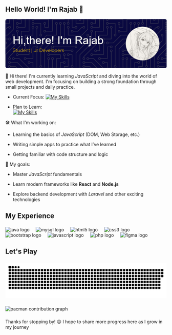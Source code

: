 ## Hello World! I'm Rajab 👋

![FelienZ](github-header-image.png)


<!--
**FelienZ/FelienZ** is a ✨ _special_ ✨ repository because its `README.md` (this file) appears on your GitHub profile.

Here are some ideas to get you started:

- 🔭 I’m currently working on ...
- 🌱 I’m currently learning ...
- 👯 I’m looking to collaborate on ...
- 🤔 I’m looking for help with ...
- 💬 Ask me about ...
- 📫 How to reach me: ...
- 😄 Pronouns: ...
- ⚡ Fun fact: ...
-->
🌱 Hi there! I'm currently learning *JavaScript* and diving into the world of web development. I'm focusing on building a strong foundation through small projects and daily practice.

- Current Focus:
[![My Skills](https://skillicons.dev/icons?i=js,html,css,php)](https://skillicons.dev)

- Plan to Learn:  
[![My Skills](https://skillicons.dev/icons?i=react,nodejs,laravel,vue,python&theme=light&)](https://skillicons.dev)

🛠️ What I'm working on:

- Learning the basics of *JavaScript* (DOM, Web Storage, etc.)

- Writing simple apps to practice what I’ve learned

- Getting familiar with code structure and logic

🚀 My goals:

- Master *JavaScript* fundamentals

- Learn modern frameworks like **React** and **Node.js**

- Explore backend development with *Laravel* and other exciting technologies

<h2 align="left">My Experience</h2>

###

<div align="left">
  <img src="https://cdn.jsdelivr.net/gh/devicons/devicon/icons/java/java-original.svg" height="40" alt="java logo"  />
  <img width="12" />
  <img src="https://cdn.jsdelivr.net/gh/devicons/devicon/icons/mysql/mysql-original.svg" height="40" alt="mysql logo"  />
  <img width="12" />
  <img src="https://cdn.jsdelivr.net/gh/devicons/devicon/icons/html5/html5-original.svg" height="40" alt="html5 logo"  />
  <img width="12" />
  <img src="https://cdn.jsdelivr.net/gh/devicons/devicon/icons/css3/css3-original.svg" height="40" alt="css3 logo"  />
  <img width="12" />
  <img src="https://cdn.jsdelivr.net/gh/devicons/devicon/icons/bootstrap/bootstrap-original.svg" height="40" alt="bootstrap logo"  />
  <img width="12" />
  <img src="https://cdn.jsdelivr.net/gh/devicons/devicon/icons/javascript/javascript-original.svg" height="40" alt="javascript logo"  />
  <img width="12" />
  <img src="https://cdn.jsdelivr.net/gh/devicons/devicon/icons/php/php-original.svg" height="40" alt="php logo"  />
  <img width="12" />
  <img src="https://cdn.jsdelivr.net/gh/devicons/devicon/icons/figma/figma-original.svg" height="40" alt="figma logo"  />
</div>

<h2 align="left">Let's Play</h2>

###

<img src="https://raw.githubusercontent.com/FelienZ/FelienZ/output/snake.svg" alt="Snake animation" />

###

<picture>
  <source media="(prefers-color-scheme: dark)" srcset="https://raw.githubusercontent.com/FelienZ/FelienZ/output/pacman-contribution-graph-dark.svg">
  <source media="(prefers-color-scheme: light)" srcset="https://raw.githubusercontent.com/FelienZ/FelienZ/output/pacman-contribution-graph.svg">
  <img alt="pacman contribution graph" src="https://raw.githubusercontent.com/FelienZ/FelienZ/output/pacman-contribution-graph.svg">
</picture>

###

Thanks for stopping by! 😊 I hope to share more progress here as I grow in my journey